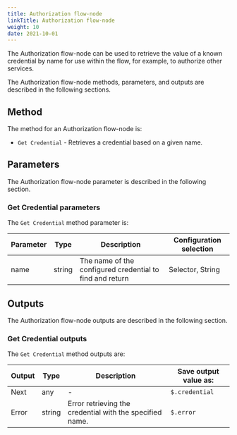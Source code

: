 ```yaml
---
title: Authorization flow-node
linkTitle: Authorization flow-node
weight: 10
date: 2021-10-01
---
```


The Authorization flow-node can be used to retrieve the value of a known credential by name for use within the flow, for example, to authorize other services.

The Authorization flow-node methods, parameters, and outputs are described in the following sections.

## Method

The method for an Authorization flow-node is:

* `Get Credential` - Retrieves a credential based on a given name.

## Parameters

The Authorization flow-node parameter is described in the following section.

### Get Credential parameters

The `Get Credential` method parameter is:

| Parameter | Type | Description | Configuration selection |
| --- | --- | --- | --- |
| name | string | The name of the configured credential to find and return | Selector, String |

## Outputs

The Authorization flow-node outputs are described in the following section.

### Get Credential outputs

The `Get Credential` method outputs are:

| Output | Type | Description | Save output value as: |
| --- | --- | --- | --- |
| Next | any | \- | `$.credential` |
| Error | string | Error retrieving the credential with the specified name. | `$.error` |

